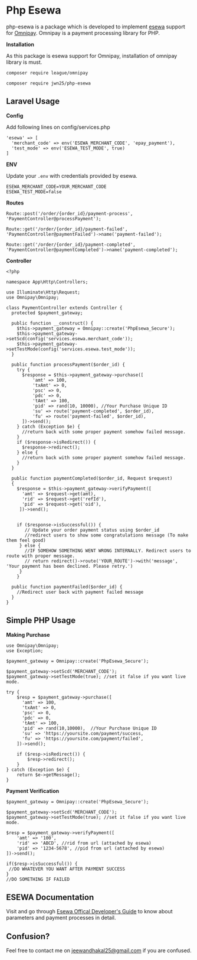 # Php Esewa
php-esewa is a package which is developed to implement [esewa](https://esewa.com.np) support for [Omnipay](https://github.com/thephpleague/omnipay). Omnipay is a payment processing library for PHP.

**Installation**

As this package is esewa support for Omnipay, installation of omnipay library is must.
 

    composer require league/omnipay

    composer require jwn25/php-esewa

## Laravel Usage
**Config**

Add following lines on config/services.php

    'esewa' => [  
	  'merchant_code' => env('ESEWA_MERCHANT_CODE', 'epay_payment'),  
	  'test_mode' => env('ESEWA_TEST_MODE', true)  
	]
**ENV**

Update your `.env` with credentials provided by esewa.

    ESEWA_MERCHANT_CODE=YOUR_MERCHANT_CODE
    ESEWA_TEST_MODE=false

**Routes**

    Route::post('/order/{order_id}/payment-process', 'PaymentController@processPayment');

	Route::get('/order/{order_id}/payment-failed', 'PaymentController@paymentFailed')->name('payment-failed');  
	  
	Route::get('/order/{order_id}/payment-completed', 'PaymentController@paymentCompleted')->name('payment-completed');
**Controller**

    <?php  
      
    namespace App\Http\Controllers;  
      
    use Illuminate\Http\Request;  
    use Omnipay\Omnipay;  
      
    class PaymentController extends Controller {
	  protected $payment_gateway;
	    
	  public function __construct() {
        $this->payment_gateway = Omnipay::create('PhpEsewa_Secure');
        $this->payment_gateway->setScd(config('services.esewa.merchant_code'));
        $this->payment_gateway->setTestMode(config('services.esewa.test_mode'));
	  }

	  public function processPayment($order_id) {
	    try {  
          $response = $this->payment_gateway->purchase([  
              'amt' => 100,  
              'txAmt' => 0,  
              'psc' => 0,  
              'pdc' => 0,  
              'tAmt' => 100,  
              'pid' => rand(10, 10000), //Your Purchase Unique ID
              'su' => route('payment-completed', $order_id),  
              'fu' => route('payment-failed', $order_id),  
          ])->send();  
        } catch (Exception $e) {  
          //return back with some proper payment somehow failed message.
        }
        if ($response->isRedirect()) {  
          $response->redirect();  
        } else {  
          //return back with some proper payment somehow failed message.
        }
	  }
		
      public function paymentCompleted($order_id, Request $request)  
      {  
        $response = $this->payment_gateway->verifyPayment([  
          'amt' => $request->get(amt),  
          'rid' => $request->get('refId'),  
          'pid' => $request->get('oid'),  
         ])->send();  
          
          
        if ($response->isSuccessful()) {
           // Update your order payment status using $order_id
           //redirect users to show some congratulations message (To make them feel good)
         } else {
           //IF SOMEHOW SOMETHING WENT WRONG INTERNALLY. Redirect users to route with proper message.
           // return redirect()->route('YOUR_ROUTE')->with('message', 'Your payment has been declined. Please retry.')
         }
        }
        
      public function paymentFailed($order_id) {  
        //Redirect user back with payment failed message  
      }
    }  
	 
		

## Simple PHP Usage
**Making Purchase**

    use Omnipay\Omnipay;
    use Exception;

    $payment_gateway = Omnipay::create('PhpEsewa_Secure');

    $payment_gateway->setScd('MERCHANT_CODE');
    $payment_gateway->setTestMode(true); //set it false if you want live mode.

    try {
        $resp = $payment_gateway->purchase([
          'amt' => 100,  
          'txAmt' => 0,  
          'psc' => 0,  
          'pdc' => 0,  
          'tAmt' => 100,  
          'pid' => rand(10,10000),  //Your Purchase Unique ID
          'su' => 'https://yoursite.com/payment/success,  
          'fu' => 'https://yoursite.com/payment/failed',
        ])->send();

        if ($resp->isRedirect()) {
            $resp->redirect();
        }
    } catch (Exception $e) {
        return $e->getMessage();
    }

**Payment Verification**

    $payment_gateway = Omnipay::create('PhpEsewa_Secure');

    $payment_gateway->setScd('MERCHANT_CODE');
    $payment_gateway->setTestMode(true); //set it false if you want live mode.
	
	$resp = $payment_gateway->verifyPayment([
		'amt' => '100',  
		'rid' => 'ABCD', //rid from url (attached by esewa) 
		'pid' => '1234-5678', //pid from url (attached by esewa)
	])->send();
	
	if($resp->isSuccessful()) {
	 //DO WHATEVER YOU WANT AFTER PAYMENT SUCCESS
	}
	//DO SOMETHING IF FAILED

## ESEWA Documentation
Visit and go through [Esewa Offical Developer's Guide](https://developer.esewa.com.np/) to know about parameters and payment processes in detail.

## Confusion?
Feel free to contact me on jeewandhakal25@gmail.com if you are confused.